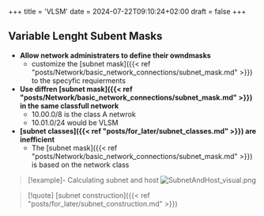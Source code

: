 +++
title = 'VLSM'
date = 2024-07-22T09:10:24+02:00
draft = false
+++

## Variable Lenght Subent Masks 
- **Allow network administraters to define their owndmasks**
	- customize the [subnet mask]({{< ref "posts/Network/basic_network_connections/subnet_mask.md" >}}) to the specyfic requierments 
- **Use diffren [subnet mask]({{< ref "posts/Network/basic_network_connections/subnet_mask.md" >}}) in the same classfull network** 
	- 10.00.0/8 is the class A netwrok
	- 10.01.0/24 would be VLSM  
 - **[subnet classes]({{< ref "posts/for_later/subnet_classes.md" >}}) are inefficient**
	 - The [subnet mask]({{< ref "posts/Network/basic_network_connections/subnet_mask.md" >}}) is based on the network class 
> [!example]- Calculating subnet and host 
> ![SubnetAndHost_visual.png](/Notes/SubnetAndHost_visual.png)


>[!quote] [subnet construction]({{< ref "posts/for_later/subnet_construction.md" >}})